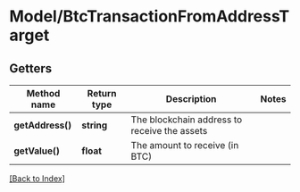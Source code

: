 # Model/BtcTransactionFromAddressTarget

## Getters

Method name | Return type | Description | Notes
------------ | ------------- | ------------- | -------------
**getAddress()** | **string** | The blockchain address to receive the assets |
**getValue()** | **float** | The amount to receive (in BTC) |

[[Back to Index]](../index.md)
